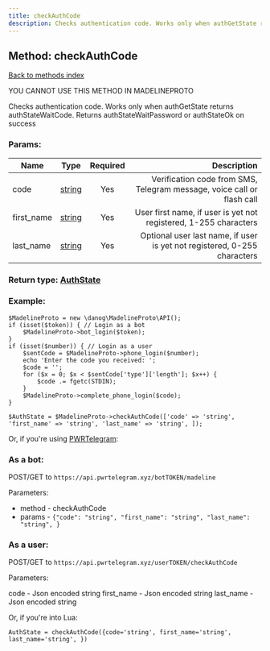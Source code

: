 ```yaml
---
title: checkAuthCode
description: Checks authentication code. Works only when authGetState returns authStateWaitCode. Returns authStateWaitPassword or authStateOk on success
---
```

## Method: checkAuthCode  
[Back to methods index](index.md)


YOU CANNOT USE THIS METHOD IN MADELINEPROTO


Checks authentication code. Works only when authGetState returns authStateWaitCode. Returns authStateWaitPassword or authStateOk on success

### Params:

| Name     |    Type       | Required | Description |
|----------|:-------------:|:--------:|------------:|
|code|[string](../types/string.md) | Yes|Verification code from SMS, Telegram message, voice call or flash call|
|first\_name|[string](../types/string.md) | Yes|User first name, if user is yet not registered, 1-255 characters|
|last\_name|[string](../types/string.md) | Yes|Optional user last name, if user is yet not registered, 0-255 characters|


### Return type: [AuthState](../types/AuthState.md)

### Example:


```
$MadelineProto = new \danog\MadelineProto\API();
if (isset($token)) { // Login as a bot
    $MadelineProto->bot_login($token);
}
if (isset($number)) { // Login as a user
    $sentCode = $MadelineProto->phone_login($number);
    echo 'Enter the code you received: ';
    $code = '';
    for ($x = 0; $x < $sentCode['type']['length']; $x++) {
        $code .= fgetc(STDIN);
    }
    $MadelineProto->complete_phone_login($code);
}

$AuthState = $MadelineProto->checkAuthCode(['code' => 'string', 'first_name' => 'string', 'last_name' => 'string', ]);
```

Or, if you're using [PWRTelegram](https://pwrtelegram.xyz):

### As a bot:

POST/GET to `https://api.pwrtelegram.xyz/botTOKEN/madeline`

Parameters:

* method - checkAuthCode
* params - `{"code": "string", "first_name": "string", "last_name": "string", }`



### As a user:

POST/GET to `https://api.pwrtelegram.xyz/userTOKEN/checkAuthCode`

Parameters:

code - Json encoded string
first_name - Json encoded string
last_name - Json encoded string



Or, if you're into Lua:

```
AuthState = checkAuthCode({code='string', first_name='string', last_name='string', })
```


